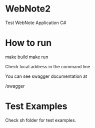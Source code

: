 # WebNote2
Test WebNote Application C#

# How to run

make build
make run

Check local address in the command line

You can see swagger documentation at

 <host>/swagger


# Test Examples

Check sh folder for test examples.

